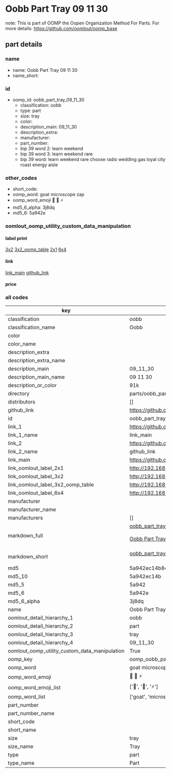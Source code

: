 # Oobb Part Tray 09 11 30  

note: This is part of OOMP the Oopen Organization Method For Parts. For more details: https://github.com/oomlout/oomp_base

##  part details





### name
* name: Oobb Part Tray 09 11 30
* name_short: 
### id
* oomp_id: oobb_part_tray_09_11_30
  * classification: oobb
  * type: part
  * size: tray
  * color: 
  * description_main: 09_11_30
  * description_extra: 
  * manufacturer: 
  * part_number: 
  * bip 39 word 2: learn weekend
  * bip 39 word 3: learn weekend rare
  * bip 39 word: learn weekend rare choose radio wedding gas loyal city roast energy aisle

### other_codes
* short_code: 
* oomp_word: goat microscope zap
* oomp_word_emoji :goat: :microscope: :zap:
* md5_6_alpha: 3j8dq
* md5_6: 5a942e






### oomlout_oomp_utility_custom_data_manipulation
#### label print
[3x2](http://192.168.1.245:1112/?label=oomp%203j8dq)
[3x2_oomp_table](http://192.168.1.107:1112/?label=oomp%203j8dq)
[2x1](http://192.168.1.242:1112/?label=oomp%203j8dq)
[6x4](http://192.168.1.55:1112/?label=oomp%203j8dq)    

#### link

[link_main](https://github.com/oomlout/oomlout_oomp_current_version_messy/tree/main/parts/oobb_part_tray_09_11_30) [github_link](https://github.com/oomlout/oomlout_oomp_part_src/tree/main/parts/oobb_part_tray_09_11_30)                             

#### price







### all codes 
| key | value |  
| --- | --- |  
| classification | oobb |  
| classification_name | Oobb |  
| color |  |  
| color_name |  |  
| description_extra |  |  
| description_extra_name |  |  
| description_main | 09_11_30 |  
| description_main_name | 09 11 30 |  
| description_or_color | 91k |  
| directory | parts/oobb_part_tray_09_11_30 |  
| distributors | [] |  
| github_link | https://github.com/oomlout/oomlout_oomp_part_src/tree/main/parts/oobb_part_tray_09_11_30 |  
| id | oobb_part_tray_09_11_30 |  
| link_1 | https://github.com/oomlout/oomlout_oomp_current_version_messy/tree/main/parts/oobb_part_tray_09_11_30 |  
| link_1_name | link_main |  
| link_2 | https://github.com/oomlout/oomlout_oomp_part_src/tree/main/parts/oobb_part_tray_09_11_30 |  
| link_2_name | github_link |  
| link_main | https://github.com/oomlout/oomlout_oomp_current_version_messy/tree/main/parts/oobb_part_tray_09_11_30 |  
| link_oomlout_label_2x1 | http://192.168.1.242:1112/?label=oomp%203j8dq |  
| link_oomlout_label_3x2 | http://192.168.1.245:1112/?label=oomp%203j8dq |  
| link_oomlout_label_3x2_oomp_table | http://192.168.1.107:1112/?label=oomp%203j8dq |  
| link_oomlout_label_6x4 | http://192.168.1.55:1112/?label=oomp%203j8dq |  
| manufacturer |  |  
| manufacturer_name |  |  
| manufacturers | [] |  
| markdown_full | [oobb_part_tray_09_11_30](https://github.com/oomlout/oomlout_oomp_current_version_messy/tree/main/parts/oobb_part_tray_09_11_30)<br>[](https://github.com/oomlout/oomlout_oomp_current_version_messy/tree/main/parts/oobb_part_tray_09_11_30)<br>[Oobb Part Tray 09 11 30](https://github.com/oomlout/oomlout_oomp_current_version_messy/tree/main/parts/oobb_part_tray_09_11_30)<br><br> |  
| markdown_short | [oobb_part_tray_09_11_30](https://github.com/oomlout/oomlout_oomp_current_version_messy/tree/main/parts/oobb_part_tray_09_11_30)<br><br> |  
| md5 | 5a942ec14b848c03e3d86285643e43f6 |  
| md5_10 | 5a942ec14b |  
| md5_5 | 5a942 |  
| md5_6 | 5a942e |  
| md5_6_alpha | 3j8dq |  
| name | Oobb Part Tray 09 11 30 |  
| oomlout_detail_hierarchy_1 | oobb |  
| oomlout_detail_hierarchy_2 | part |  
| oomlout_detail_hierarchy_3 | tray |  
| oomlout_detail_hierarchy_4 | 09_11_30 |  
| oomlout_oomp_utility_custom_data_manipulation | True |  
| oomp_key | oomp_oobb_part_tray_09_11_30 |  
| oomp_word | goat microscope zap |  
| oomp_word_emoji | :goat: :microscope: :zap: |  
| oomp_word_emoji_list | [':goat:', ':microscope:', ':zap:'] |  
| oomp_word_list | ['goat', 'microscope', 'zap'] |  
| part_number |  |  
| part_number_name |  |  
| short_code |  |  
| short_name |  |  
| size | tray |  
| size_name | Tray |  
| type | part |  
| type_name | Part |  
